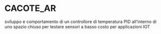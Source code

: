 # CACOTE_AR
sviluppo e comportamento di un controllore di temperatura PID all'interno di uno spazio chiuso per testare sensori a basso costo per applicazioni IOT
